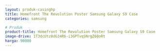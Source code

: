 ```yaml
---
layout: produk-casinghp
title: Homefront The Revolution Poster Samsung Galaxy S9 Case
categories: samsung

# Produk
product-title: Homefront The Revolution Poster Samsung Galaxy S9 Case
image-drive: 1T3dcUtz8dG34R6-i3GPTvqSNrgZ68oRt
harga: 90000
---
```

